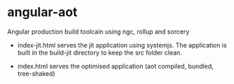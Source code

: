 # angular-aot
Angular production build toolcain using ngc, rollup and sorcery

- index-jit.html serves the jit application using systemjs.
The application is built in the build-jit directory to keep the src folder clean.

- index.html serves the optimised application (aot compiled, bundled, tree-shaked)
